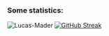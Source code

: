 <h3>Some statistics:</h3>
<p><img align="left" src="https://github-readme-stats.vercel.app/api/top-langs?username=Lucas-Mader&show_icons=true&locale=en&layout=compact" alt="Lucas-Mader" /></p>
<p><a href="https://git.io/streak-stats"><img src="https://github-readme-streak-stats.herokuapp.com?user=Lucas-Mader&theme=dark&locale=pt_BR" alt="GitHub Streak" /></a></p>
